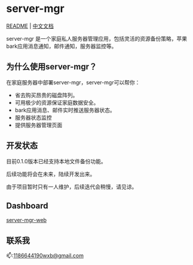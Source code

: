 # server-mgr

[README](README.md) | [中文文档](README_zh.md)

server-mgr 是一个家庭私人服务器管理应用，包括灵活的资源备份策略，苹果bark应用消息通知，邮件通知，服务器监控等。

## 为什么使用server-mgr？

在家庭服务器中部署server-mgr，server-mgr可以帮你：

* 省去购买昂贵的磁盘阵列。
* 可用极少的资源保证家庭数据安全。
* bark应用消息、邮件实时推送服务器状态。
* 服务器状态监控
* 提供服务器管理页面

## 开发状态

目前0.1.0版本已经支持本地文件备份功能。

后续功能将会在未来，陆续开发出来。

由于项目暂时只有一人维护，后续迭代会稍慢，请见谅。

## Dashboard

[server-mgr-web](https://github.com/newbiebo/server-mgr-web/tree/master)

## 联系我

📫:1186644190wxb@gmail.com


